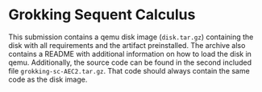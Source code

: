 # Grokking Sequent Calculus

This submission contains a qemu disk image (`disk.tar.gz`) containing the disk with all requirements and the artifact preinstalled.
The archive also contains a README with additional information on how to load the disk in qemu.
Additionally, the source code can be found in the second included file `grokking-sc-AEC2.tar.gz`.
That code should always contain the same code as the disk image.
